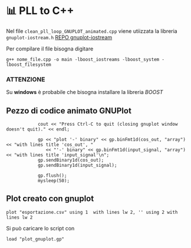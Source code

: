 # 📊 PLL to C++
Nel file `clean_pll_loop_GNUPLOT_animated.cpp` viene utiizzata la libreria `gnuplot-iostream.h` [REPO gnuplot-iostream](https://github.com/dstahlke/gnuplot-iostream)

Per compilare il file bisogna digitare 
```
g++ nome_file.cpp -o main -lboost_iostreams -lboost_system -lboost_filesystem
```

### ATTENZIONE
Su **windows** è probabile che bisogna installare la libreria *BOOST*

##  Pezzo di codice animato GNUPlot
```            // PROVA ANIMAZIONE CON GNUPLOT
            cout << "Press Ctrl-C to quit (closing gnuplot window doesn't quit)." << endl;

            gp << "plot '-' binary" << gp.binFmt1d(cos_out, "array") << "with lines title 'cos_out', "
               << "'-' binary" << gp.binFmt1d(input_signal, "array") << "with lines title 'input_signal'\n";
            gp.sendBinary1d(cos_out);
            gp.sendBinary1d(input_signal);

            gp.flush();
            mysleep(50);
```

## Plot creato con gnuplot
```set datafile separator ','
plot "esportazione.csv" using 1  with lines lw 2, '' using 2 with lines lw 2
```

Si può caricare lo script con 
```
load "plot_gnuplot.gp"
```
